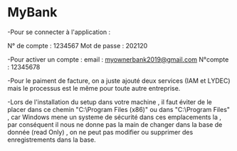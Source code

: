 # MyBank

-Pour se connecter à l'application :

N° de compte : 1234567
Mot de passe : 202120

-Pour activer un compte :
email : myownerbank2019@gmail.com
N°compte : 12345678

-Pour le paiment de facture, on a juste ajouté deux services (IAM et LYDEC) mais le processus est le même pour toute autre entreprise.

-Lors de l'installation du setup dans votre machine , il faut éviter de le placer dans ce chemin "C:\Program Files (x86)" ou dans "C:\Program Files" ,
car Windows mene un systeme de sécurité dans ces emplacements la , par conséquent il nous ne donne pas la main de changer dans la base de donnée (read Only) , 
on ne peut pas modifier ou supprimer des enregistrements dans la base.
